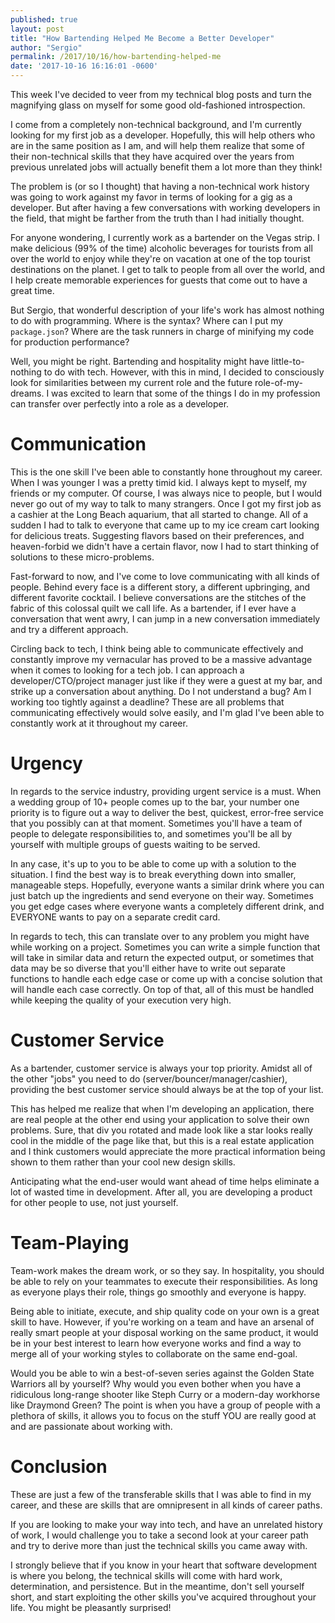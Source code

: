 ```yaml
---
published: true
layout: post
title: "How Bartending Helped Me Become a Better Developer"
author: "Sergio"
permalink: /2017/10/16/how-bartending-helped-me
date: '2017-10-16 16:16:01 -0600'
---
```


This week I've decided to veer from my technical blog posts and turn the magnifying glass on myself for some good old-fashioned introspection.

I come from a completely non-technical background, and I'm currently looking for my first job as a developer. Hopefully, this will help others who are in the same position as I am, and will help them realize that some of their non-technical skills that they have acquired over the years from previous unrelated jobs will actually benefit them a lot more than they think!

The problem is (or so I thought) that having a non-technical work history was going to work against my favor in terms of looking for a gig as a developer. But after having a few conversations with working developers in the field, that might be farther from the truth than I had initially thought.

For anyone wondering, I currently work as a bartender on the Vegas strip. I make delicious (99% of the time) alcoholic beverages for tourists from all over the world to enjoy while they're on vacation at one of the top tourist destinations on the planet. I get to talk to people from all over the world, and I help create memorable experiences for guests that come out to have a great time.

But Sergio, that wonderful description of your life's work has almost nothing to do with programming. Where is the syntax? Where can I put my `package.json`? Where are the task runners in charge of minifying my code for production performance?

Well, you might be right. Bartending and hospitality might have little-to-nothing to do with tech. However, with this in mind, I decided to consciously look for similarities between my current role and the future role-of-my-dreams. I was excited to learn that some of the things I do in my profession can transfer over perfectly into a role as a developer.

# Communication

This is the one skill I've been able to constantly hone throughout my career. When I was younger I was a pretty timid kid. I always kept to myself, my friends or my computer. Of course, I was always nice to people, but I would never go out of my way to talk to many strangers. Once I got my first job as a cashier at the Long Beach aquarium, that all started to change. All of a sudden I had to talk to everyone that came up to my ice cream cart looking for delicious treats. Suggesting flavors based on their preferences, and heaven-forbid we didn't have a certain flavor, now I had to start thinking of solutions to these micro-problems.

Fast-forward to now, and I've come to love communicating with all kinds of people. Behind every face is a different story, a different upbringing, and different favorite cocktail. I believe conversations are the stitches of the fabric of this colossal quilt we call life. As a bartender, if I ever have a conversation that went awry, I can jump in a new conversation immediately and try a different approach.

Circling back to tech, I think being able to communicate effectively and constantly improve my vernacular has proved to be a massive advantage when it comes to looking for a tech job. I can approach a developer/CTO/project manager just like if they were a guest at my bar, and strike up a conversation about anything. Do I not understand a bug? Am I working too tightly against a deadline? These are all problems that communicating effectively would solve easily, and I'm glad I've been able to constantly work at it throughout my career.

# Urgency

In regards to the service industry, providing urgent service is a must. When a wedding group of 10+ people comes up to the bar, your number one priority is to figure out a way to deliver the best, quickest, error-free service that you possibly can at that moment. Sometimes you'll have a team of people to delegate responsibilities to, and sometimes you'll be all by yourself with multiple groups of guests waiting to be served.

In any case, it's up to you to be able to come up with a solution to the situation. I find the best way is to break everything down into smaller, manageable steps. Hopefully, everyone wants a similar drink where you can just batch up the ingredients and send everyone on their way. Sometimes you get edge cases where everyone wants a completely different drink, and EVERYONE wants to pay on a separate credit card.

In regards to tech, this can translate over to any problem you might have while working on a project. Sometimes you can write a simple function that will take in similar data and return the expected output, or sometimes that data may be so diverse that you'll either have to write out separate functions to handle each edge case or come up with a concise solution that will handle each case correctly. On top of that, all of this must be handled while keeping the quality of your execution very high.

# Customer Service

As a bartender, customer service is always your top priority. Amidst all of the other "jobs" you need to do (server/bouncer/manager/cashier), providing the best customer service should always be at the top of your list.

This has helped me realize that when I'm developing an application, there are real people at the other end using your application to solve their own problems. Sure, that div you rotated and made look like a star looks really cool in the middle of the page like that, but this is a real estate application and I think customers would appreciate the more practical information being shown to them rather than your cool new design skills.

Anticipating what the end-user would want ahead of time helps eliminate a lot of wasted time in development. After all, you are developing a product for other people to use, not just yourself.

# Team-Playing

Team-work makes the dream work, or so they say. In hospitality, you should be able to rely on your teammates to execute their responsibilities. As long as everyone plays their role, things go smoothly and everyone is happy.

Being able to initiate, execute, and ship quality code on your own is a great skill to have. However, if you're working on a team and have an arsenal of really smart people at your disposal working on the same product, it would be in your best interest to learn how everyone works and find a way to merge all of your working styles to collaborate on the same end-goal.

Would you be able to win a best-of-seven series against the Golden State Warriors all by yourself? Why would you even bother when you have a ridiculous long-range shooter like Steph Curry or a modern-day workhorse like Draymond Green? The point is when you have a group of people with a plethora of skills, it allows you to focus on the stuff YOU are really good at and are passionate about working with.

# Conclusion

These are just a few of the transferable skills that I was able to find in my career, and these are skills that are omnipresent in all kinds of career paths.

If you are looking to make your way into tech, and have an unrelated history of work, I would challenge you to take a second look at your career path and try to derive more than just the technical skills you came away with.

I strongly believe that if you know in your heart that software development is where you belong, the technical skills will come with hard work, determination, and persistence. But in the meantime, don't sell yourself short, and start exploiting the other skills you've acquired throughout your life. You might be pleasantly surprised!